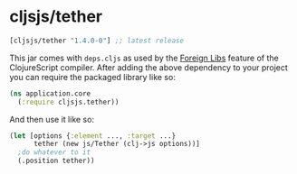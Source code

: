 # cljsjs/tether

[](dependency)
```clojure
[cljsjs/tether "1.4.0-0"] ;; latest release
```
[](/dependency)

This jar comes with `deps.cljs` as used by the [Foreign Libs][flibs] feature
of the ClojureScript compiler. After adding the above dependency to your project
you can require the packaged library like so:

```clojure
(ns application.core
  (:require cljsjs.tether))
```

And then use it like so:

```clojure
(let [options {:element ..., :target ...}
      tether (new js/Tether (clj->js options))]
  ;do whatever to it
  (.position tether))
```

[flibs]: https://github.com/clojure/clojurescript/wiki/Packaging-Foreign-Dependencies
